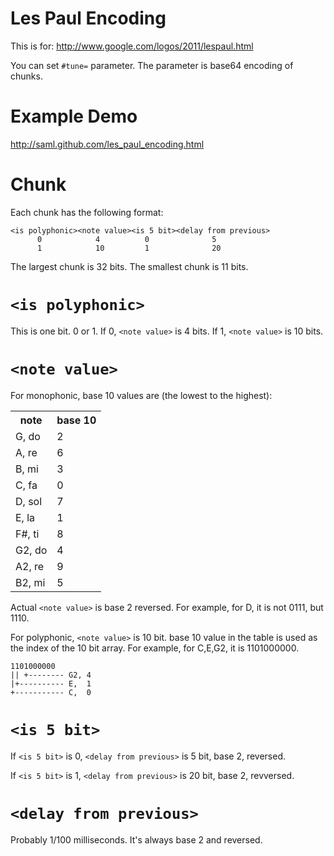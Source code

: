# Les Paul Encoding

This is for: http://www.google.com/logos/2011/lespaul.html

You can set `#tune=` parameter. The parameter is base64 encoding of chunks.

# Example Demo

http://saml.github.com/les_paul_encoding.html

# Chunk

Each chunk has the following format:

    <is polyphonic><note value><is 5 bit><delay from previous>
          0            4          0              5
          1            10         1              20

The largest chunk is 32 bits. The smallest chunk is 11 bits.

# `<is polyphonic>`

This is one bit. 0 or 1. If 0, `<note value>` is 4 bits.
If 1, `<note value>` is 10 bits.

# `<note value>`

For monophonic, base 10 values are (the lowest to the highest):

<table>
    <tr><th>note</th>   <th>base 10</th>    </tr>
    <tr><td>G, do</td>  <td>2</td>          </tr>
    <tr><td>A, re</td>  <td>6</td>          </tr>
    <tr><td>B, mi</td>  <td>3</td>          </tr>
    <tr><td>C, fa</td>  <td>0</td>          </tr>
    <tr><td>D, sol</td> <td>7</td>          </tr>
    <tr><td>E, la</td>  <td>1</td>          </tr>
    <tr><td>F#, ti</td> <td>8</td>          </tr>
    <tr><td>G2, do</td> <td>4</td>          </tr>
    <tr><td>A2, re</td> <td>9</td>          </tr>
    <tr><td>B2, mi</td> <td>5</td>          </tr>
</table>


Actual `<note value>` is base 2 reversed. For example, for D, it is not 0111, but 1110.

For polyphonic, `<note value>` is 10 bit. base 10 value in the table is used as the index of the 10 bit array.
For example, for C,E,G2, it is 1101000000.

    1101000000
    || +-------- G2, 4
    |+---------- E,  1
    +----------- C,  0

# `<is 5 bit>`

If `<is 5 bit>` is 0, `<delay from previous>` is 5 bit, base 2, reversed.

If `<is 5 bit>` is 1, `<delay from previous>` is 20 bit, base 2, revversed.

# `<delay from previous>`

Probably 1/100 milliseconds. It's always base 2 and reversed.




